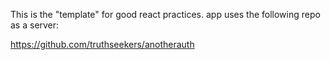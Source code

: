 This is the "template" for good react practices. app uses the following repo as a server:

https://github.com/truthseekers/anotherauth
